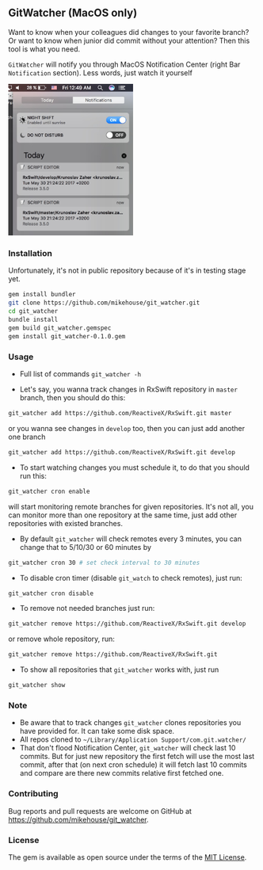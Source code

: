 ## GitWatcher (MacOS only)

Want to know when your colleagues did changes to your favorite branch? Or want to know when junior did commit without your attention? 
Then this tool is what you need.

`GitWatcher` will notify you through MacOS Notification Center (right Bar `Notification` section). Less words, just watch it yourself

<img src="preview.jpg" width="50%" height="50%">

### Installation

Unfortunately, it's not in public repository because of it's in testing stage yet. 

```bash
gem install bundler
git clone https://github.com/mikehouse/git_watcher.git
cd git_watcher
bundle install
gem build git_watcher.gemspec
gem install git_watcher-0.1.0.gem
```

### Usage

- Full list of commands `git_watcher -h`

- Let's say, you wanna track changes in RxSwift repository in `master` branch, then you should do this:
 
```bash
git_watcher add https://github.com/ReactiveX/RxSwift.git master
```

or you wanna see changes in `develop` too, then you can just add another one branch

```bash
git_watcher add https://github.com/ReactiveX/RxSwift.git develop
```

- To start watching changes you must schedule it, to do that you should run this:
 
```bash
git_watcher cron enable
```

will start monitoring remote branches for given repositories. It's not all, you can monitor more than one repository at the same time, just add other repositories with existed branches.

- By default `git_watcher` will check remotes every 3 minutes, you can change that to 5/10/30 or 60 minutes by

```bash
git_watcher cron 30 # set check interval to 30 minutes
```

- To disable cron timer (disable `git_watch` to check remotes), just run:

```bash
git_watcher cron disable
```

- To remove not needed branches just run:

```bash
git_watcher remove https://github.com/ReactiveX/RxSwift.git develop
```

or remove whole repository, run:

```bash
git_watcher remove https://github.com/ReactiveX/RxSwift.git
```

- To show all repositories that `git_watcher` works with, just run

```bash
git_watcher show
```

### Note

- Be aware that to track changes `git_watcher` clones repositories you have provided for. It can take some disk space.
- All repos cloned to `~/Library/Application Support/com.git.watcher/`
- That don't flood Notification Center, `git_watcher` will check last 10 commits. But for just new repository the first fetch will use the most last commit, after that (on next cron schedule) it will fetch last 10 commits and compare are there new commits relative first fetched one. 



### Contributing

Bug reports and pull requests are welcome on GitHub at https://github.com/mikehouse/git_watcher.

### License

The gem is available as open source under the terms of the [MIT License](http://opensource.org/licenses/MIT).

